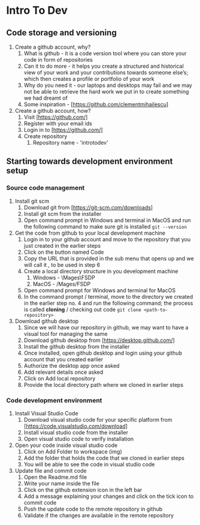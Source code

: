 # Intro To Dev

## Code storage and versioning

1. Create a github account, why? 
	1. What is github - it is a code version tool where you can store your code in form of repositories
	2. Can it to do more - it helps you create a structured and historical view of your work and your contributions towards someone else’s; which then creates a profile or portfolio of your work
	3. Why do you need it - our laptops and desktops may fail and we may not be able to retrieve the hard work we put in to create something we had dreamt of
	4. Some inspiration - [https://github.com/clementmihailescu]
2. Create a github account, how?
	1. Visit [https://github.com/]
	2. Register with your email ids
	3. Login in to [https://github.com/]
	4. Create repository 
		1. Repository name - 'introtodev<your-name>'

## Starting towards development environment setup
### Source code management
1. Install git scm
	1. Download git from [https://git-scm.com/downloads]
	2. Install git scm from the installer
	3. Open command prompt in Windows and terminal in MacOS and run the following command to make sure git is installed
		``
		git --version
		``
2. Get the code from github to your local development machine
	1. Login in to your github account and move to the repository that you just created in the earlier steps
	2. Click on the button named Code
	3. Copy the URL that is provided in the sub menu that opens up and we will call it <path-to-repository>, to be used in step 6
	4. Create a local directory structure in you development machine
		1. Windows - <drive>\\Mages\\FSDP
		2. MacOS - <user-directory>/Mages/FSDP
	5. Open command prompt for Windows and terminal for MacOS
	6. In the command prompt / terminal, move to the directory we created in the earlier step no. 4 and run the following command; the process is called **cloning** / checking out code
		``
		git clone <path-to-repository>
		``
3. Download github desktop
	1. Since we will have our repository in github, we may want to have a visual tool for managing the same
	2. Download github desktop from [https://desktop.github.com/]
	3. Install the github desktop from the installer
	4. Once installed, open github desktop and login using your github account that you created earlier
	5. Authorize the desktop app once asked
	6. Add relevant details once asked
	7. Click on Add local repository
	8. Provide the local directory path where we cloned in earlier steps

### Code development environment

1. Install Visual Studio Code
	1. Download visual studio code for your specific platform from [https://code.visualstudio.com/download]
	2. Install visual studio code from the installer
	3. Open visual studio code to verify installation
2. Open your code inside visual studio code
	1. Click on Add Folder to workspace
		(img)
	2. Add the folder that holds the code that we cloned in earlier steps
	3. You will be able to see the code in visual studio code 
3. Update file and commit code
	1. Open the Readme.md file
	2. Write your name inside the file
	3. Click on the github extension icon in the left bar 
	4. Add a message explaining your changes and click on the tick icon to commit code
	5. Push the update code to the remote repository in github
	6. Validate if the changes are available in the remote repository
